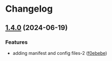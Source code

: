 # Changelog

## [1.4.0](https://github.com/parthpatel16/poc-release-please/compare/kubernetes-policies-v1.3.0...kubernetes-policies-v1.4.0) (2024-06-19)


### Features

* adding manifest and config files-2 ([f0ebebe](https://github.com/parthpatel16/poc-release-please/commit/f0ebebedac77e230c2c591ee898fc426af68bd9b))
